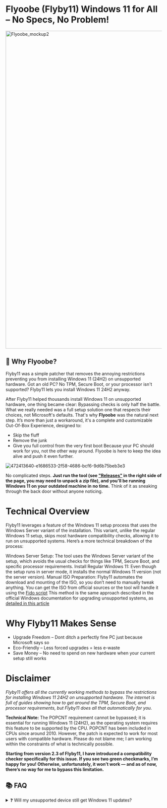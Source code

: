 # Flyoobe (Flyby11) Windows 11 for All – No Specs, No Problem!


<img width="1024" height="1024" alt="Flyoobe_mockup2" src="https://github.com/user-attachments/assets/8096fa8f-e1b5-4f88-8dfd-938327177aea" />

## 🐝 Why Flyoobe?
Flyby11 was a simple patcher that removes the annoying restrictions preventing you from installing Windows 11 (24H2) on unsupported hardware. Got an old PC? No TPM, Secure Boot, or your processor isn't supported? Flyby11 lets you install Windows 11 24H2 anyway.

After Flyby11 helped thousands install Windows 11 on unsupported hardware, one thing became clear:
Bypassing checks is only half the battle. What we really needed was a full setup solution one that respects their choices, not Microsoft's defaults. That's why **Flyoobe** was the natural next step. 
It’s more than just a workaround, it's a complete and customizable Out-Of-Box Experience, designed to:
- Skip the fluff
- Remove the junk
- Give you full control from the very first boot
Because your PC should work for you, not the other way around. Flyoobe is here to keep the idea alive and push it even further.

![472413640-e1686533-2f58-4686-bcf6-9d6b75beb3e3](https://github.com/user-attachments/assets/34b7fd7b-9885-4469-b8e4-1f555fc7e141)

No complicated steps. 
**Just run the tool (see ["Releases"](https://github.com/builtbybel/Flyby11/releases/latest) in the right side of the page, you may need to unpack a zip file), and you'll be running Windows 11 on your outdated machine in no time.**
Think of it as sneaking through the back door without anyone noticing.

# Technical Overview
Flyby11 leverages a feature of the Windows 11 setup process that uses the Windows Server variant of the installation. This variant, unlike the regular Windows 11 setup, skips most hardware compatibility checks, allowing it to run on unsupported systems. Here’s a more technical breakdown of the process:

Windows Server Setup: The tool uses the Windows Server variant of the setup, which avoids the usual checks for things like TPM, Secure Boot, and specific processor requirements.
Install Regular Windows 11: Even though the setup runs in server mode, it installs the normal Windows 11 version (not the server version).
Manual ISO Preparation: Flyby11 automates the download and mounting of the ISO, so you don’t need to manually tweak anything. You can get the ISO from official sources or the tool will handle it using the [Fido script](https://github.com/pbatard/Fido)
This method is the same approach described in the official Windows documentation for upgrading unsupported systems, as [detailed in this article](https://support.microsoft.com/en-us/windows/ways-to-install-windows-11-e0edbbfb-cfc5-4011-868b-2ce77ac7c70e)

# Why Flyby11 Makes Sense
- Upgrade Freedom – Dont ditch a perfectly fine PC just because Microsoft says so
- Eco-Friendly – Less forced upgrades = less e-waste
- Save Money – No need to spend on new hardware when your current setup still works

# Disclaimer
_Flyby11 offers all the currently working methods to bypass the restrictions for installing Windows 11 24H2 on unsupported hardware. The internet is full of guides showing how to get around the TPM, Secure Boot, and processor requirements, but Flyby11 does all that automatically for you._

**Technical Note:** 
The POPCNT requirement cannot be bypassed; it is essential for running Windows 11 (24H2), as the operating system requires this feature to be supported by the CPU. POPCNT has been included in CPUs since around 2010. However, the patch is expected to work for most users with compatible hardware. Please do not blame me; I am working within the constraints of what is technically possible.

**Starting from version 2.3 of Flyby11, I have introduced a compatibility checker specifically for this issue. If you see two green checkmarks, I’m happy for you! Otherwise, unfortunately, it won’t work — and as of now, there’s no way for me to bypass this limitation.**

## 📚 FAQ

<details>
<summary>❓ Will my unsupported device still get Windows 11 updates?</summary>

**Short answer:** Yes — for now. But there are no guarantees.

Microsoft says: _"These devices aren't guaranteed to receive updates."_  
📄 [Source – Microsoft Support](https://support.microsoft.com/en-us/windows/windows-11-on-devices-that-don-t-meet-minimum-system-requirements-0b2dc4a2-5933-4ad4-9c09-ef0a331518f1)

In reality, most unsupported devices **still receive monthly security and quality updates**, just like supported ones.

However:

- 🔄 You likely **won’t get major version/feature updates** (like 24H2) unless you install them manually.
- ⚙️ Future updates might depend on newer hardware features and fail to install.
- 🛡️ Regular updates **work for now**, but Microsoft can change that anytime.
- 🚫 There’s always a risk of updates being blocked in the future.

**Bottom line:** Normal updates work today — but you’re technically on your own.  
If you’re using unsupported hardware, you probably already know the deal. 😎

</details>

